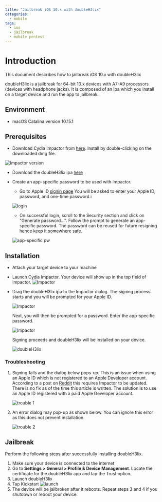 ```yaml
---
title: "Jailbreak iOS 10.x with doubleH3lix"
categories: 
  - mobile
tags:
  - ios
  - jailbreak
  - mobile pentest
---
```


# Introduction
This document describes how to jailbreak iOS 10.x with doubleH3lix 

doubleH3lix is a jailbreak for 64-bit 10.x devices with A7-A9 processors (devices with headphone jacks). It is composed of an ipa which you install on a target device and run the app to jailbreak.

## Environment
* macOS Catalina version 10.15.1

## Prerequisites
* Download Cydia Impactor from [here](https://yalujailbreak.net/download-cydia-impactor/). Install by double-clicking on the downloaded dmg file.

![Impactor version](/assets/images/impactor-version.PNG)

* Download the doubleH3lix ipa [here](https://doubleh3lix.tihmstar.net)

* Create an app-specific password to be used with Impactor.
  * Go to Apple ID [signin page](https://appleid.apple.com/#!&page=signin)
You will be asked to enter your Apple ID, password, and one-time password.i

  ![login](/assets/images/appleid-login.PNG) 

  * On successful login, scroll to the Security section and click on "Generate password...". Follow the prompt to generate an app-specific password. The password can be reused for future resigning hence keep it somewhere safe.

  ![app-specific pw](/assets/images/app-specific-pw.PNG)

## Installation
* Attach your target device to your machine
* Launch Cydia Impactor. Your device will show up in the top field of Impactor.
  ![Impactor](/assets/images/impactor-phone.PNG)
* Drag the doubleH3lix ipa to the Impactor dialog. The signing process starts and you will be prompted for your Apple ID.

  ![Impactor](/assets/images/impactor-appleid.PNG)

  Next, you will then be prompted for a password. Enter the app-specific password.

  ![Impactor](/assets/images/impactor-pw.PNG)

  Signing proceeds and doubleH3lix will be installed on your device.

  ![doubleH3lix](/assets/images/doublehelix-phone.png)

### Troubleshooting
1. Signing fails and the dialog below pops-up. This is an issue when using an Apple ID which is not registered to an Apple Developer account. According to a post on [Reddit](https://www.reddit.com/r/jailbreak/comments/dslnaw/help_help_with_cydia_impactor/) this requires Impactor to be updated. There is no fix as of the time this article is written. The solution is to use an Apple ID registered with a paid Apple Developer account.

    ![trouble 1](/assets/images/impactor-error-provision.PNG)

2. An error dialog may pop-up as shown below. You can ignore this error as this does not prevent installation.

    ![trouble 2](/assets/images/impactor-error-plist.PNG)

## Jailbreak
Perform the following steps after successfully installing doubleH3lix.
 
1. Make sure your device is connected to the internet
2. Go to **Settings > General > Profile & Device Management**. Locate the certificate for the doubleH3lix app and tap the Trust option.  
3. Launch doubleH3lix
4. Tap Kickstart
    ![launch](/assets/images/doublehelix-launch.PNG)
5. The device will be jailbroken after it reboots. Repeat steps 3 and 4 if you shutdown or reboot your device.

